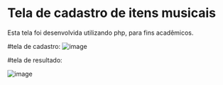 # Tela de cadastro de itens musicais
Esta tela foi desenvolvida utilizando php, para fins acadêmicos.

#tela de cadastro:
![image](https://github.com/jaqueline519/telaDeCadastroItensMusicais/assets/73496631/01e39933-4606-4179-a07b-7d0e1668bd33)

#tela de resultado:

![image](https://github.com/jaqueline519/telaDeCadastroItensMusicais/assets/73496631/1cccf86b-59d9-4306-83bd-2e441a5e6819)

